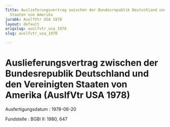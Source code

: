 ```yaml
---
Title: Auslieferungsvertrag zwischen der Bundesrepublik Deutschland und den Vereinigten
  Staaten von Amerika
jurabk: AuslfVtr USA 1978
layout: default
origslug: auslfvtr_usa_1978
slug: auslfvtr_usa_1978

---
```


# Auslieferungsvertrag zwischen der Bundesrepublik Deutschland und den Vereinigten Staaten von Amerika (AuslfVtr USA 1978)

Ausfertigungsdatum
:   1978-06-20

Fundstelle
:   BGBl II: 1980, 647


